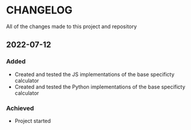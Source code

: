 # CHANGELOG #

All of the changes made to this project and repository

## 2022-07-12

### Added

- Created and tested the JS implementations of the base specificty calculator
- Created and tested the Python implementations of the base specificty calculator

### Achieved

- Project started
